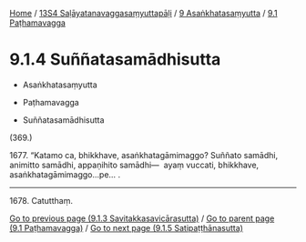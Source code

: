 
[Home](/) / [13S4 Saḷāyatanavaggasaṃyuttapāḷi](../../../13S4.md) / [9 Asaṅkhatasaṃyutta](../../9.md) / [9.1 Paṭhamavagga](../9.1.md)

# 9.1.4 Suññatasamādhisutta

* Asaṅkhatasaṃyutta

* Paṭhamavagga

* Suññatasamādhisutta

(369.)

1677\. “Katamo ca, bhikkhave, asaṅkhatagāmimaggo? Suññato samādhi, animitto samādhi, appaṇihito samādhi—  ayaṃ vuccati, bhikkhave, asaṅkhatagāmimaggo…pe… .

---

1678\. Catutthaṃ.



[Go to previous page (9.1.3 Savitakkasavicārasutta)](9.1.3.md) / [Go to parent page (9.1 Paṭhamavagga)](../9.1.md) / [Go to next page (9.1.5 Satipaṭṭhānasutta)](9.1.5.md)



